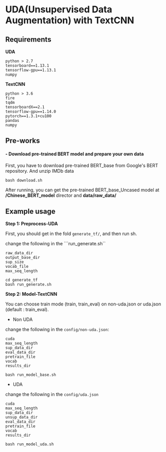 # UDA(Unsupervised Data Augmentation) with TextCNN

## Requirements

**UDA** 
    
    python > 2.7
    tensorboard==1.13.1
    tensorflow-gpu==1.13.1
    numpy
    
**TextCNN**

    python > 3.6
    fire
    tqdm
    tensorboardX==2.1
    tensorflow-gpu==1.14.0
    pytorch==1.3.1+cu100
    pandas
    numpy
  

## Pre-works

#### - Download pre-trained BERT model and prepare your own  data
First, you have to download pre-trained BERT_base from Google's BERT repository. And unzip IMDb data

    bash download.sh
After running, you can get the pre-trained BERT_base_Uncased model at **/Chinese_BERT_model** director and **data/raw_data/**


## Example usage

**Step 1:  Preprocess-UDA**

First, you should get in the fold ```generate_tf/```, and then run sh.

change the following in the ```run_generate.sh``

    raw_data_dir
    output_base_dir
    sup_size
    vocab_file
    max_seq_length
        
        
```
cd generate_tf
bash run_generate.sh
```

**Step 2: Model-TextCNN**
 
 You can choose train mode
(train, train_eval) on non-uda.json or uda.json (default : train_eval).

- Non UDA  

change the following in the ```config/non-uda.json```:

    cuda
    max_seq_length 
    sup_data_dir 
    eval_data_dir
    pretrain_file 
    vocab 
    results_dir 
    
```
bash run_model_base.sh
```

-  UDA 

change the following in the ```config/uda.json```

    cuda 
    max_seq_length
    sup_data_dir
    unsup_data_dir
    eval_data_dir
    pretrain_file
    vocab
    results_dir


``` 
bash run_model_uda.sh   
```

